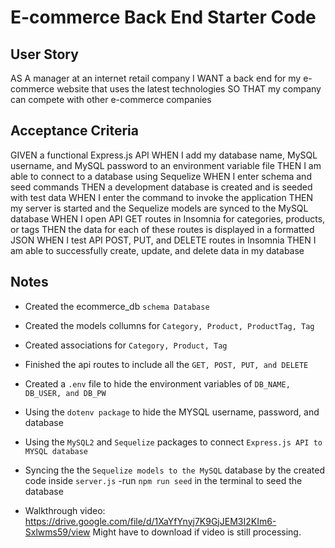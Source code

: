 # E-commerce Back End Starter Code

## User Story 
AS A manager at an internet retail company
I WANT a back end for my e-commerce website that uses the latest technologies
SO THAT my company can compete with other e-commerce companies


## Acceptance Criteria
GIVEN a functional Express.js API
WHEN I add my database name, MySQL username, and MySQL password to an environment variable file
THEN I am able to connect to a database using Sequelize
WHEN I enter schema and seed commands
THEN a development database is created and is seeded with test data
WHEN I enter the command to invoke the application
THEN my server is started and the Sequelize models are synced to the MySQL database
WHEN I open API GET routes in Insomnia for categories, products, or tags
THEN the data for each of these routes is displayed in a formatted JSON
WHEN I test API POST, PUT, and DELETE routes in Insomnia
THEN I am able to successfully create, update, and delete data in my database

## Notes
- Created the ecommerce_db `schema Database` 
- Created the models collumns for `Category, Product, ProductTag, Tag`
- Created associations for `Category, Product, Tag`
- Finished the api routes to include all the `GET, POST, PUT, and DELETE`
- Created a `.env` file to hide the environment variables of `DB_NAME, DB_USER, and DB_PW`
- Using the `dotenv package` to hide the MYSQL username, password, and database
- Using the `MySQL2` and `Sequelize` packages to connect `Express.js API to MYSQL database`
- Syncing the the `Sequelize models to the MySQL` database by the created code inside `server.js`
-run `npm run seed` in the terminal to seed the database


- Walkthrough video: https://drive.google.com/file/d/1XaYfYnyj7K9GjJEM3I2KIm6-Sxlwms59/view
Might have to download if video is still  processing.
